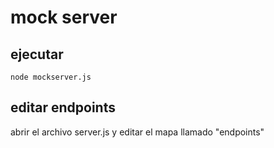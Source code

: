 # mock server

## ejecutar

```
node mockserver.js
```

## editar endpoints

abrir el archivo server.js y editar el mapa llamado "endpoints"
